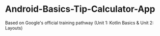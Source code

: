 # Android-Basics-Tip-Calculator-App
Based on Google's official training pathway (Unit 1: Kotlin Basics &amp; Unit 2: Layouts)
